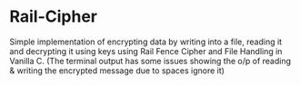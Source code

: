 # Rail-Cipher
Simple implementation of encrypting data by writing into a file, reading it and decrypting it using keys using Rail Fence Cipher and File Handling in Vanilla C. 
(The terminal output has some issues showing the o/p of reading & writing the encrypted message due to spaces ignore it)
